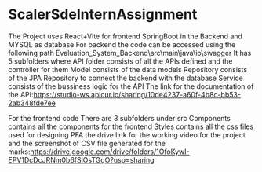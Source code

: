 # ScalerSdeInternAssignment
The Project uses React+Vite for frontend SpringBoot in the Backend and MYSQL as database 
For backend the code can be accessed using the following path Evaluation_System_Backend\src\main\java\io\swagger
It has 5 subfolders where API folder consists of all the APIs defined and the controller for them
Model consists of the data models
Repository consists of the JPA Repository to connect the backend with the database
Service consists of the bussiness logic for the API
The link for the documentation of the API:https://studio-ws.apicur.io/sharing/10de4237-a60f-4b8c-bb53-2ab348fde7ee

For the frontend code 
There are 3 subfolders under src 
Components contains all the components for the frontend
Styles contains all the css files used for designing 
PFA the drive link for the working video for the project and the screenshot of CSV file generated for the marks:https://drive.google.com/drive/folders/1OfoKywI-EPV1DcDcJRNm0b6fSlOsTGqO?usp=sharing
